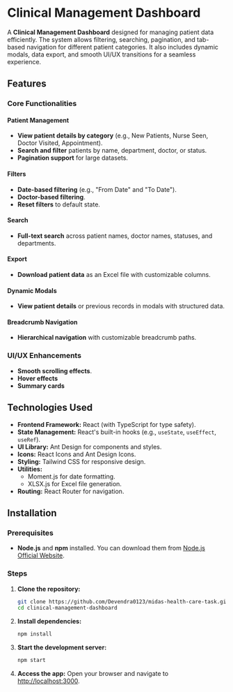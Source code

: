 # Clinical Management Dashboard

A **Clinical Management Dashboard** designed for managing patient data efficiently. The system allows filtering, searching, pagination, and tab-based navigation for different patient categories. It also includes dynamic modals, data export, and smooth UI/UX transitions for a seamless experience.

## Features

### Core Functionalities

#### Patient Management
- **View patient details by category** (e.g., New Patients, Nurse Seen, Doctor Visited, Appointment).
- **Search and filter** patients by name, department, doctor, or status.
- **Pagination support** for large datasets.

#### Filters
- **Date-based filtering** (e.g., "From Date" and "To Date").
- **Doctor-based filtering**.
- **Reset filters** to default state.

#### Search
- **Full-text search** across patient names, doctor names, statuses, and departments.

#### Export
- **Download patient data** as an Excel file with customizable columns.

#### Dynamic Modals
- **View patient details** or previous records in modals with structured data.

#### Breadcrumb Navigation
- **Hierarchical navigation** with customizable breadcrumb paths.

### UI/UX Enhancements
- **Smooth scrolling effects**.
- **Hover effects**
- **Summary cards**

## Technologies Used

- **Frontend Framework:** React (with TypeScript for type safety).
- **State Management:** React's built-in hooks (e.g., `useState`, `useEffect`, `useRef`).
- **UI Library:** Ant Design for components and styles.
- **Icons:** React Icons and Ant Design Icons.
- **Styling:** Tailwind CSS for responsive design.
- **Utilities:**
  - Moment.js for date formatting.
  - XLSX.js for Excel file generation.
- **Routing:** React Router for navigation.

## Installation

### Prerequisites
- **Node.js** and **npm** installed. You can download them from [Node.js Official Website](https://nodejs.org/).

### Steps

1. **Clone the repository:**

    ```bash
    git clone https://github.com/Devendra0123/midas-health-care-task.git
    cd clinical-management-dashboard
    ```

2. **Install dependencies:**

    ```bash
    npm install
    ```

3. **Start the development server:**

    ```bash
    npm start
    ```

4. **Access the app:** Open your browser and navigate to [http://localhost:3000](http://localhost:3000).
